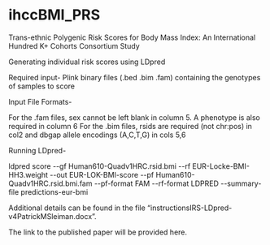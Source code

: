 # ihccBMI_PRS
Trans-ethnic Polygenic Risk Scores for Body Mass Index: An International Hundred K+ Cohorts Consortium Study

Generating individual risk scores using LDpred

Required input-
Plink binary files (.bed .bim .fam) containing the genotypes of samples to score

Input File Formats-

For the .fam files, sex cannot be left blank in column 5. A phenotype is also required in column 6
For the .bim files, rsids are required (not chr:pos) in col2 and dbgap allele encodings (A,C,T,G) in cols 5,6

Running LDpred-
	
ldpred score --gf Human610-Quadv1HRC.rsid.bmi --rf EUR-Locke-BMI-HH3.weight --out EUR-LOK-BMI-score --pf Human610-Quadv1HRC.rsid.bmi.fam  --pf-format FAM --rf-format LDPRED --summary-file predictions-eur-bmi


Additional details can be found in the file “instructionsIRS-LDpred-v4PatrickMSleiman.docx”.

The link to the published paper will be provided here.
